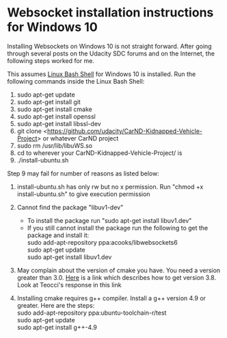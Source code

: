 # Websocket installation instructions for Windows 10

Installing Websockets on Windows 10 is not straight forward. After going through several posts on the Udacity SDC forums and on the Internet, the following steps worked for me.

This assumes [Linux Bash Shell](https://www.howtogeek.com/249966/how-to-install-and-use-the-linux-bash-shell-on-windows-10/) for Windows 10 is installed. Run the following commands inside the Linux Bash Shell:
1. sudo apt-get update
2. sudo apt-get install git
3. sudo apt-get install cmake
4. sudo apt-get install openssl
5. sudo apt-get install libssl-dev
6. git clone <<https://github.com/udacity/CarND-Kidnapped-Vehicle-Project>> or whatever CarND project
7. sudo rm /usr/lib/libuWS.so 
8. cd to wherever your CarND-Kidnapped-Vehicle-Project/ is
9. ./install-ubuntu.sh

Step 9 may fail for number of reasons as listed below:

1. install-ubuntu.sh has only rw but no x permission. Run "chmod +x install-ubuntu.sh" to give execution permission  
2. Cannot find the package "libuv1-dev"
	* To install the package run "sudo apt-get install libuv1.dev"
	* If you still cannot install the package run the following to get the package and install it:  
		sudo add-apt-repository ppa:acooks/libwebsockets6  
		sudo apt-get update  
		sudo apt-get install libuv1.dev  
		
3. May complain about the version of cmake you have. You need a version greater than 3.0. [Here](https://askubuntu.com/questions/355565/how-to-install-latest-cmake-version-in-linux-ubuntu-from-command-line) is a link which describes how to get version 3.8. Look at Teocci's response in this link  
4. Installing cmake requires g++ compiler. Install a g++ version 4.9 or greater. Here are the steps:  
	sudo add-apt-repository ppa:ubuntu-toolchain-r/test  
	sudo apt-get update  
	sudo apt-get install g++-4.9  

